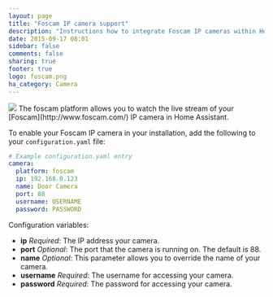 ```yaml
---
layout: page
title: "Foscam IP camera support"
description: "Instructions how to integrate Foscam IP cameras within Home Assistant."
date: 2015-09-17 08:01
sidebar: false
comments: false
sharing: true
footer: true
logo: foscam.png
ha_category: Camera
---
```


<img src='/images/supported_brands/foscam.png' class='brand pull-right' />
The foscam platform allows you to watch the live stream of your [Foscam](http://www.foscam.com/) IP camera in Home Assistant.

To enable your Foscam IP camera in your installation, add the following to your `configuration.yaml` file:

```yaml
# Example configuration.yaml entry
camera:
  platform: foscam
  ip: 192.168.0.123
  name: Door Camera
  port: 88
  username: USERNAME
  password: PASSWORD
```

Configuration variables:

- **ip** *Required*: The IP address your camera.
- **port** *Optional*: The port that the camera is running on. The default is 88. 
- **name** *Optional*: This parameter allows you to override the name of your camera.
- **username** *Required*: The username for accessing your camera.
- **password** *Required*: The password for accessing your camera.

